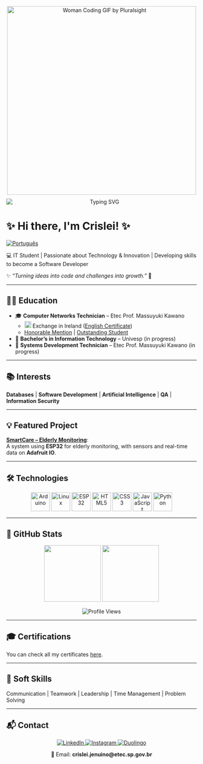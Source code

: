 <div style="text-align: center;">
  <img src="https://media.giphy.com/media/L1R1tvI9svkIWwpVYr/giphy.gif" width="500" alt="Woman Coding GIF by Pluralsight" style="display:block; margin: 0 auto;"/>
  <img src="https://readme-typing-svg.herokuapp.com?font=Fira+Code&size=24&pause=1000&color=A450FF&width=500&lines=Hello+World!;Turning+ideas+into+code.;Always+learning+new+things!"
       alt="Typing SVG" style="display:block; margin: 10px auto 0 auto;"/>
</div>

# ✨ Hi there, I'm Crislei! ✨

[![Português](https://img.shields.io/badge/Português-00529b?style=for-the-badge)](README-pt.md)

💻 IT Student | Passionate about Technology & Innovation | Developing skills to become a Software Developer  

✨ _“Turning ideas into code and challenges into growth.”_ 🚀

---

## 👩‍🎓 Education
- 🎓 **Computer Networks Technician** – Etec Prof. Massuyuki Kawano  
  - <img src="https://cdn.jsdelivr.net/gh/hjnilsson/country-flags/svg/ie.svg" width="18"/> Exchange in Ireland ([English Certificate](certificados/General%20English%20-%20A2.jpg))  
  - [Honorable Mention](certificados/Menção%20Honrosa.jpg) | [Outstanding Student](certificados/Aluna%20Destaque.jpg)  
- 🚧 **Bachelor’s in Information Technology** – Univesp (in progress)  
- 🚧 **Systems Development Technician** – Etec Prof. Massuyuki Kawano (in progress)  

---

## 📚 Interests
**Databases** | **Software Development** | **Artificial Intelligence** | **QA** | **Information Security**  

---

## 💡 Featured Project
[**SmartCare – Elderly Monitoring**](https://github.com/CrisleiKeliJenuino/SmartCare):  
A system using **ESP32** for elderly monitoring, with sensors and real-time data on **Adafruit IO**.  

---

## 🛠️ Technologies  

<p align="center">
  <!-- Hardware -->
  <img src="https://cdn.jsdelivr.net/gh/devicons/devicon/icons/arduino/arduino-original.svg" width="50" alt="Arduino"/>
  <img src="https://cdn.jsdelivr.net/gh/devicons/devicon/icons/linux/linux-original.svg" width="50" alt="Linux"/>
  <img src="https://cdn.jsdelivr.net/gh/devicons/devicon/icons/embeddedc/embeddedc-original.svg" width="50" alt="ESP32"/>

  <!-- Frontend -->
  <img src="https://cdn.jsdelivr.net/gh/devicons/devicon/icons/html5/html5-original.svg" width="50" alt="HTML5"/>
  <img src="https://cdn.jsdelivr.net/gh/devicons/devicon/icons/css3/css3-original.svg" width="50" alt="CSS3"/>
  <img src="https://cdn.jsdelivr.net/gh/devicons/devicon/icons/javascript/javascript-original.svg" width="50" alt="JavaScript"/>

  <!-- Backend -->
  <img src="https://cdn.jsdelivr.net/gh/devicons/devicon/icons/python/python-original.svg" width="50" alt="Python"/>
</p>

---

## 🚀 GitHub Stats

<p align="center">
  <img src="https://github-readme-stats.vercel.app/api/top-langs/?username=CrisleiKeliJenuino&layout=compact&theme=dark" height="150"/>
  <img src="https://streak-stats.demolab.com/?user=CrisleiKeliJenuino&theme=dark&hide_border=true" height="150"/>
</p>

<p align="center">
  <img src="https://komarev.com/ghpvc/?username=CrisleiKeliJenuino&style=flat-square&color=blue" alt="Profile Views"/>
</p>

---

## 🎓 Certifications
You can check all my certificates [here](certificados/).  

---

## 🧠 Soft Skills
Communication | Teamwork | Leadership | Time Management | Problem Solving  

---

## 📬 Contact

<p align="center">
  <a href="https://www.linkedin.com/in/crislei-jenuino-b3407734a/">
    <img src="https://img.shields.io/badge/-LinkedIn-blue?style=flat&logo=linkedin&logoColor=white" alt="LinkedIn"/>
  </a>
  <a href="https://instagram.com/crisleikeli">
    <img src="https://img.shields.io/badge/-Instagram-E4405F?style=flat&logo=instagram&logoColor=white" alt="Instagram"/>
  </a>
  <a href="https://www.duolingo.com/profile/ChryslleyKelly">
    <img src="https://img.shields.io/badge/-Duolingo-58CC02?style=flat&logo=duolingo&logoColor=white" alt="Duolingo"/>
  </a>
</p>

<p align="center">
  📧 Email: <b>crislei.jenuino@etec.sp.gov.br</b>
</p>

